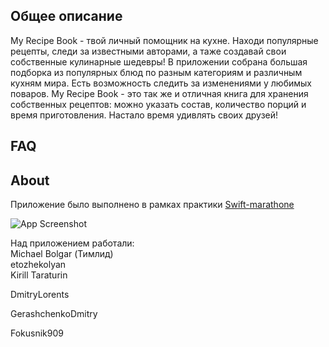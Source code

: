 

## Общее описание
My Recipe Book - твой личный помощник на кухне. Находи популярные рецепты, следи за известными авторами, а таже создавай свои собственные кулинарные шедевры!
В приложении собрана большая подборка из популярных блюд по разным категориям и различным кухням мира. Есть возможность следить за изменениями у любимых поваров. My Recipe Book - это так же и отличная книга для хранения собственных рецептов: можно указать состав, количество порций и время приготовления. Настало время удивлять своих друзей!

## FAQ


## About
Приложение было выполнено в рамках практики <a href="https://boosty.to/swiftmarathon?from=email" style="text-decoration:underline;">Swift-marathone</a> 

![App Screenshot](https://github.com/etozhekolyan/RecipesClientBook/blob/main/readmeSource/Simulator%20Screen%20Recording%20-%20iPhone%2011%20Pro%20-%202023-09-12%20at%2010.13.18.gif)


Над приложением работали:   
<a href="https://github.com/michaelbolgar" style="text-decoration:none;">Michael Bolgar</a> (Тимлид)   
<a href="https://github.com/etozhekolyan" style="text-decoration:none;">etozhekolyan</a>   
<a href="https://github.com/Kirilloao" style="text-decoration:none;">Kirill Taraturin</a>
   
<a href="https://github.com/DmitryLorents" style="text-decoration:none;">DmitryLorents</a>


<a href="https://github.com/GerashchenkoDmitry" style="text-decoration:none;">GerashchenkoDmitry</a>


<a href="https://github.com/Fokusnik909" style="text-decoration:none;">Fokusnik909</a>
